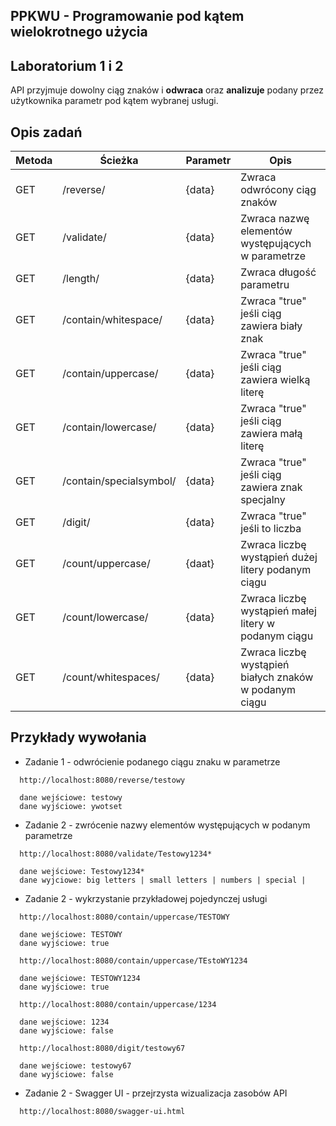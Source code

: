 ## PPKWU - Programowanie pod kątem wielokrotnego użycia

## Laboratorium 1 i 2

API przyjmuje dowolny ciąg znaków i **odwraca** oraz **analizuje** podany przez użytkownika parametr pod kątem wybranej usługi.

## Opis zadań
| Metoda | Ścieżka                     | Parametr | Opis                                                    |
|--------|-----------------------------|----------|---------------------------------------------------------|
| GET    | /reverse/                   | {data}   | Zwraca odwrócony ciąg znaków                            |
| GET    | /validate/                  | {data}   | Zwraca nazwę elementów występujących w parametrze       |
| GET    | /length/                    | {data}   | Zwraca długość parametru                                |
| GET    | /contain/whitespace/        | {data}   | Zwraca "true" jeśli ciąg zawiera biały znak             |
| GET    | /contain/uppercase/         | {data}   | Zwraca "true" jeśli ciąg zawiera wielką literę          |
| GET    | /contain/lowercase/         | {data}   | Zwraca "true" jeśli ciąg zawiera małą literę            |
| GET    | /contain/specialsymbol/     | {data}   | Zwraca "true" jeśli ciąg zawiera znak specjalny         |
| GET    | /digit/                     | {data}   | Zwraca "true" jeśli to liczba                           |
| GET    | /count/uppercase/           | {daat}   | Zwraca liczbę wystąpień dużej litery podanym ciągu      |
| GET    | /count/lowercase/           | {data}   | Zwraca liczbę wystąpień małej litery w podanym ciągu    |
| GET    | /count/whitespaces/         | {data}   | Zwraca liczbę wystąpień białych znaków w podanym ciągu  |

## Przykłady wywołania
* Zadanie 1 - odwrócienie podanego ciągu znaku w parametrze
```
  http://localhost:8080/reverse/testowy
  
  dane wejściowe: testowy
  dane wyjściowe: ywotset
```
* Zadanie 2 - zwrócenie nazwy elementów występujących w podanym parametrze
```
  http://localhost:8080/validate/Testowy1234*
  
  dane wejściowe: Testowy1234*
  dane wyjciowe: big letters | small letters | numbers | special |
```
* Zadanie 2 - wykrzystanie przykładowej pojedynczej usługi
```
  http://localhost:8080/contain/uppercase/TESTOWY
  
  dane wejściowe: TESTOWY
  dane wyjściowe: true
```
```
  http://localhost:8080/contain/uppercase/TEstoWY1234  
  
  dane wejściowe: TESTOWY1234
  dane wyjściowe: true
```
```
  http://localhost:8080/contain/uppercase/1234
  
  dane wejściowe: 1234
  dane wyjściowe: false
```
```
  http://localhost:8080/digit/testowy67
  
  dane wejściowe: testowy67
  dane wyjściowe: false
```
* Zadanie 2 - Swagger UI - przejrzysta wizualizacja zasobów API
```
  http://localhost:8080/swagger-ui.html
```
